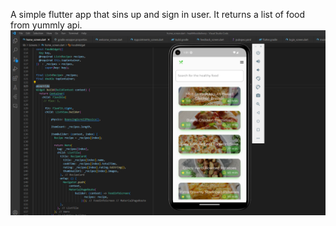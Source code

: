 A simple flutter app that sins up and sign in user. It returns a list of food from yummly api.
![Healthy-Food-App](./healthfood.png)
